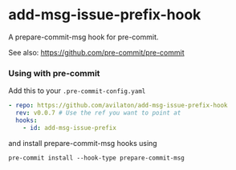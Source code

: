 # add-msg-issue-prefix-hook

A prepare-commit-msg hook for pre-commit.

See also: https://github.com/pre-commit/pre-commit

### Using with pre-commit

Add this to your `.pre-commit-config.yaml`

```yaml
- repo: https://github.com/avilaton/add-msg-issue-prefix-hook
  rev: v0.0.7 # Use the ref you want to point at
  hooks:
    - id: add-msg-issue-prefix
```

and install prepare-commit-msg hooks using

```
pre-commit install --hook-type prepare-commit-msg
```
